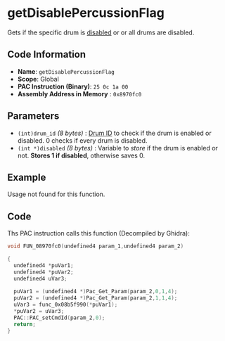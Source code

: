 # getDisablePercussionFlag

Gets if the specific drum is [disabled](./setdisablepercussionflag.md) or or all drums are disabled.

## Code Information

- **Name**: `getDisablePercussionFlag`
- **Scope**: Global
- **PAC Instruction (Binary)**: `25 0c 1a 00`
- **Assembly Address in Memory** : `0x8970fc0`

## Parameters

- `(int)drum_id` *(8 bytes)* : [Drum ID](./guide/reference-table.md#drum-ids) to check if the drum is enabled or disabled. 0 checks if every drum is disabled.
- `(int *)disabled` *(8 bytes)* : Variable to *store* if the drum is enabled or not. **Stores 1 if disabled**, otherwise saves 0.

## Example

Usage not found for this function.

## Code

Ths PAC instruction calls this function (Decompiled by Ghidra):

```c
void FUN_08970fc0(undefined4 param_1,undefined4 param_2)

{
  undefined4 *puVar1;
  undefined4 *puVar2;
  undefined4 uVar3;
  
  puVar1 = (undefined4 *)Pac_Get_Param(param_2,0,1,4);
  puVar2 = (undefined4 *)Pac_Get_Param(param_2,1,1,4);
  uVar3 = func_0x08b5f990(*puVar1);
  *puVar2 = uVar3;
  PAC::PAC_setCmdId(param_2,0);
  return;
}
```

